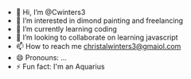- 👋 Hi, I’m @Cwinters3
- 👀 I’m interested in dimond painting and freelancing
- 🌱 I’m currently learning coding 
- 💞️ I’m looking to collaborate on learning javascript
- 📫 How to reach me christalwinters3@gmaiol.com
- 😄 Pronouns: ...
- ⚡ Fun fact: I'm an Aquarius

<!---
Cwinters3/Cwinters3 is a ✨ special ✨ repository because its `README.md` (this file) appears on your GitHub profile.
You can click the Preview link to take a look at your changes.
--->
